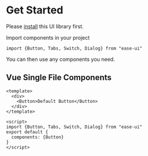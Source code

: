 # Get Started

Please [install](#/doc/install) this UI library first.

Import components in your project

```
import {Button, Tabs, Switch, Dialog} from "ease-ui"
```

You can then use any components you need.

## Vue Single File Components

```
<template>
  <div>
    <Button>Default Button</Button>
  </div>
</template>

<script>
import {Button, Tabs, Switch, Dialog} from "ease-ui"
export default {
  components: {Button}
}
</script>
```